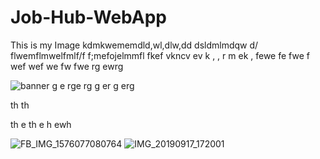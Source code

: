 # Job-Hub-WebApp
This is my Image kdmkwememdld,wl,dlw,dd
dsldmlmdqw
d/
flwemflmwelfmlf/f
f;mefojelmmfl fkef vkncv ev k , , 
r m ek ,
fewe
fe
fwe
f
wef
wef
we
fw
fwe
rg
ewrg
 
![banner](https://user-images.githubusercontent.com/90108900/164164053-30f7e1ab-8236-49d9-9895-56eee6bec53d.jpg)
g
e
rge
rg
g
er
g
erg

th
th

th
e
th
e
h
ewh

![FB_IMG_1576077080764](https://user-images.githubusercontent.com/90108900/164164095-787b2c7b-47c4-4cc5-b01d-6368d1fb9cbf.jpg)
![IMG_20190917_172001](https://user-images.githubusercontent.com/90108900/164164223-e8568745-435c-468d-9199-22289b3c1946.jpg)
